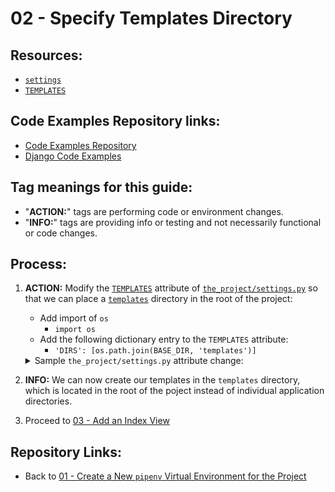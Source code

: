 # 02 - Specify Templates Directory

## Resources:
* [`settings`](https://docs.djangoproject.com/en/4.1/ref/settings/#settings)
* [`TEMPLATES`](https://docs.djangoproject.com/en/4.1/ref/settings/#templates)

## Code Examples Repository links:
* [Code Examples Repository](../../../README.md)
* [Django Code Examples](../../README.md)

## Tag meanings for this guide:
* "**ACTION:**" tags are performing code or environment changes.
* "**INFO:**" tags are providing info or testing and not necessarily functional or code changes.

## Process:

1. **ACTION:** Modify the [`TEMPLATES`](https://docs.djangoproject.com/en/4.1/ref/settings/#templates) attribute of [`the_project/settings.py`](../the_project/settings.py) so that we can place a [`templates`](../templates/) directory in the root of the project:
    * Add import of `os`
        * `import os`
    * Add the following dictionary entry to the `TEMPLATES` attribute:
        * `'DIRS': [os.path.join(BASE_DIR, 'templates')]`
    <details>
    <summary>Sample <code>the_project/settings.py</code> attribute change:</summary>

        #...
        import os
        #...

        #...
        TEMPLATES = [
            {
                #...
                'DIRS': [os.path.join(BASE_DIR, 'templates')],
                #...
            },
        ]
        #...

    </details>

1. **INFO:** We can now create our templates in the `templates` directory, which is located in the root of the poject instead of individual application directories.

1. Proceed to [03 - Add an Index View](./03_add_an_index_view.md)

## Repository Links:
* Back to [01 - Create a New `pipenv` Virtual Environment for the Project](./01_create_virtual_environment.md)